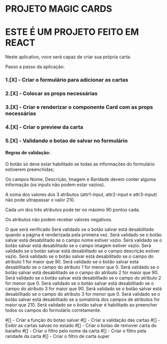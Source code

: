 # PROJETO MAGIC CARDS

# ESTE É UM PROJETO FEITO EM REACT

Neste aplicativo, voce será capaz de criar sua própria carta.

Passo a passo da aplicação:

### 1.[X] - Criar o formulário para adicionar as cartas
### 2.[X] - Colocar as props necessárias
### 3.[X] - Criar e renderizar o componente Card com as props necessárias
### 4.[X] - Criar o preview da carta
### 5.[X] - Validando o botao de salvar no formulário
#### Regras de validação:
O botão só deve estar habilitado se todas as informações do formulário estiverem preenchidas;

Os campos Nome, Descrição, Imagem e Raridade devem conter alguma informação (os inputs não podem estar vazios).

A soma dos valores dos 3 atributos (attr1-input, attr2-input e attr3-input) não pode ultrapassar o valor 210.

Cada um dos três atributos pode ter no máximo 90 pontos cada.

Os atributos não podem receber valores negativos.

O que será verificado
Será validado se o botão salvar está desabilitado quando a página é renderizada pela primeira vez.
Será validado se o botão salvar está desabilitado se o campo nome estiver vazio.
Será validado se o botão salvar está desabilitado se o campo imagem estiver vazio.
Será validado se o botão salvar está desabilitado se o campo descrição estiver vazio.
Será validado se o botão salvar está desabilitado se o campo do atributo 1 for maior que 90.
Será validado se o botão salvar está desabilitado se o campo do atributo 1 for menor que 0.
Será validado se o botão salvar está desabilitado se o campo do atributo 2 for maior que 90.
Será validado se o botão salvar está desabilitado se o campo do atributo 2 for menor que 0.
Será validado se o botão salvar está desabilitado se o campo do atributo 3 for maior que 90.
Será validado se o botão salvar está desabilitado se o campo do atributo 3 for menor que 0.
Será validado se o botão salvar está desabilitado se a somatória dos campos de atributos for maior que 210.
Será validado se o botão salvar é habilitado ao preencher todos os campos do formulário corretamente.

#[] - Criar a função do botao salvar
#[] - Criar a validação das cartas
#[] - Exibir as cartas salvas no estado
#[] - Criar o botao de remover carta do baralho
#[] - Criar o filtro pelo nome da carta
#[] - Criar o filtro pela raridade da carta
#[] - Criar o filtro de carta super
